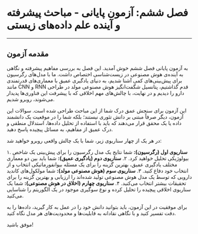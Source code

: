 # فصل ششم: آزمون پایانی - مباحث پیشرفته و آینده علم داده‌های زیستی

---

## مقدمه آزمون

به آزمون پایانی فصل ششم خوش آمدید. این فصل به بررسی مفاهیم پیشرفته و نگاهی به آینده‌ی هوش مصنوعی در زیست‌شناسی اختصاص داشت. ما با مدل‌های رگرسیون برای پیش‌بینی‌های کمی آشنا شدیم، به دنیای یادگیری عمیق با معماری‌های قدرتمندی مانند CNN و RNN قدم گذاشتیم، پتانسیل شگفت‌انگیز هوش مصنوعی مولد در طراحی دارو را دیدیم و در نهایت، با چالش‌های مهم اخلاقی که با پیشرفت این فناوری‌ها پدیدار می‌شوند، روبرو شدیم.

این آزمون برای سنجش عمق درک شما از این مباحث طراحی شده است. سوالات این آزمون، دیگر صرفاً مبتنی بر دانش تئوری نیستند؛ بلکه شما را در موقعیت یک دانشمند داده یا یک محقق قرار می‌دهند که باید با استفاده از تحلیل داده‌ها، استدلال منطقی و درک عمیق از مفاهیم، به مسائل پیچیده پاسخ دهید.

در هر یک از چهار سناریوی زیر، شما با یک چالش واقعی روبرو خواهید شد:

۱. **سناریوی اول (رگرسیون):** شما نتایج یک مدل رگرسیون را برای پیش‌بینی یک شاخص بیولوژیکی تحلیل خواهید کرد.
۲. **سناریوی دوم (یادگیری عمیق):** شما باید بین دو معماری مختلف یادگیری عمیق، بهترین گزینه را برای یک مسئله بیوانفورماتیکی انتخاب و از انتخاب خود دفاع کنید.
۳. **سناریوی سوم (هوش مصنوعی مولد):** شما مولکول‌های کاندید دارویی که توسط یک مدل هوش مصنوعی تولید شده‌اند را ارزیابی و بهترین گزینه را برای تحقیقات بیشتر انتخاب می‌کنید.
۴. **سناریوی چهارم (اخلاق در هوش مصنوعی):** شما یک سناریوی اخلاقی پیچیده را تحلیل کرده و نوع سوگیری موجود در یک الگوریتم را شناسایی می‌کنید.

برای موفقیت در این آزمون، باید بتوانید دانش خود را در عمل به کار گیرید، داده‌ها را به دقت تفسیر کنید و با نگاهی نقادانه به قابلیت‌ها و محدودیت‌های هر مدل نگاه کنید.

موفق باشید!
